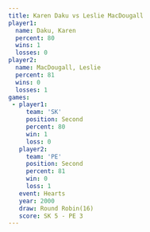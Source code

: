 ```yaml
---
title: Karen Daku vs Leslie MacDougall
player1:                  
  name: Daku, Karen       
  percent: 80             
  wins: 1                 
  losses: 0               
player2:                  
  name: MacDougall, Leslie
  percent: 81             
  wins: 0                 
  losses: 1               
games:
 - player1:          
     team: 'SK'      
     position: Second
     percent: 80     
     win: 1          
     loss: 0         
   player2:          
     team: 'PE'      
     position: Second
     percent: 81     
     win: 0          
     loss: 1         
   event: Hearts        
   year: 2000           
   draw: Round Robin(16)
   score: SK 5 - PE 3   
---
```

